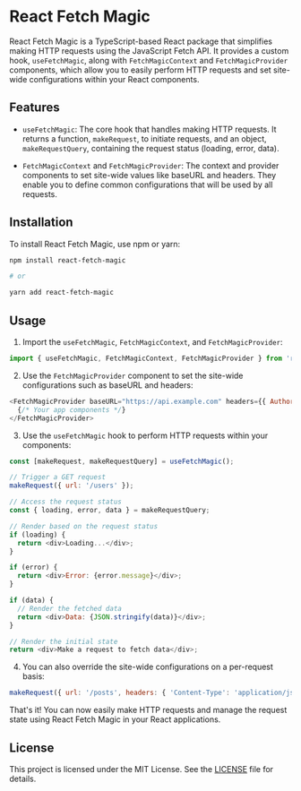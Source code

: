 # React Fetch Magic

React Fetch Magic is a TypeScript-based React package that simplifies making HTTP requests using the JavaScript Fetch API. It provides a custom hook, `useFetchMagic`, along with `FetchMagicContext` and `FetchMagicProvider` components, which allow you to easily perform HTTP requests and set site-wide configurations within your React components.

## Features

- `useFetchMagic`: The core hook that handles making HTTP requests. It returns a function, `makeRequest`, to initiate requests, and an object, `makeRequestQuery`, containing the request status (loading, error, data).

- `FetchMagicContext` and `FetchMagicProvider`: The context and provider components to set site-wide values like baseURL and headers. They enable you to define common configurations that will be used by all requests.

## Installation

To install React Fetch Magic, use npm or yarn:

```bash
npm install react-fetch-magic

# or

yarn add react-fetch-magic
```

## Usage

1. Import the `useFetchMagic`, `FetchMagicContext`, and `FetchMagicProvider`:

```javascript
import { useFetchMagic, FetchMagicContext, FetchMagicProvider } from 'react-fetch-magic';
```

2. Use the `FetchMagicProvider` component to set the site-wide configurations such as baseURL and headers:

```javascript
<FetchMagicProvider baseURL="https://api.example.com" headers={{ Authorization: 'Bearer token' }}>
  {/* Your app components */}
</FetchMagicProvider>
```

3. Use the `useFetchMagic` hook to perform HTTP requests within your components:

```javascript
const [makeRequest, makeRequestQuery] = useFetchMagic();

// Trigger a GET request
makeRequest({ url: '/users' });

// Access the request status
const { loading, error, data } = makeRequestQuery;

// Render based on the request status
if (loading) {
  return <div>Loading...</div>;
}

if (error) {
  return <div>Error: {error.message}</div>;
}

if (data) {
  // Render the fetched data
  return <div>Data: {JSON.stringify(data)}</div>;
}

// Render the initial state
return <div>Make a request to fetch data</div>;
```

4. You can also override the site-wide configurations on a per-request basis:

```javascript
makeRequest({ url: '/posts', headers: { 'Content-Type': 'application/json' } });
```

That's it! You can now easily make HTTP requests and manage the request state using React Fetch Magic in your React applications.

## License

This project is licensed under the MIT License. See the [LICENSE](https://github.com/1kemuefuna/react-fetch-magic/blob/main/LICENSE "LICENSE") file for details.
